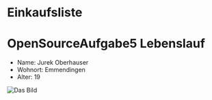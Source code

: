 # Einkaufsliste
OpenSourceAufgabe5
Lebenslauf
==========

* Name: Jurek Oberhauser
* Wohnort: Emmendingen
* Alter: 19

![Das Bild](Einkaufsliste/wolkenstadt.png)